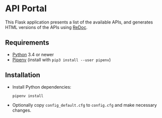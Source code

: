 # API Portal

This Flask application presents a list of the available APIs, and generates HTML versions of the APIs using
[ReDoc](https://github.com/Rebilly/ReDoc).

## Requirements

* [Python](https://www.python.org/) 3.4 or newer
* [Pipenv](https://pipenv.readthedocs.io/en/latest/) (install with `pip3 install --user pipenv`)


## Installation

* Install Python dependencies:

    `pipenv install`

* Optionally copy `config_default.cfg` to `config.cfg` and make necessary changes.
